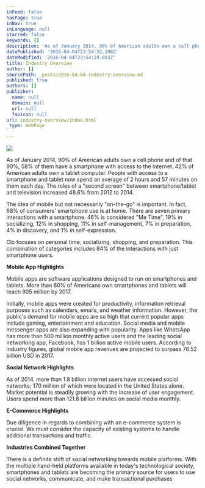 ```yaml
---
inFeed: false
hasPage: true
inNav: true
inLanguage: null
starred: false
keywords: []
description: 'As of January 2014, 90% of American adults own a cell phone and of that 90%, 58% of them have a smartphone with access to the internet. 42% of American adults own a tablet computer. People with access to a smartphone and tablet now spend an average of 2 hours and 57 minutes on them each day. The roles of a “second screen” between smartphone/tablet and television increased 48.6% from 2012 to 2014.'
datePublished: '2016-04-04T23:54:32.208Z'
dateModified: '2016-04-04T23:54:19.083Z'
title: Industry Overview
author: []
sourcePath: _posts/2016-04-04-industry-overview.md
published: true
authors: []
publisher:
  name: null
  domain: null
  url: null
  favicon: null
url: industry-overview/index.html
_type: WebPage

---
```

![](https://the-grid-user-content.s3-us-west-2.amazonaws.com/808eab7f-6995-446a-8151-974f20c499de.jpg)

As of January 2014, 90% of American adults own a cell phone and of that 90%, 58% of them have a smartphone with access to the internet. 42% of American adults own a tablet computer. People with access to a smartphone and tablet now spend an average of 2 hours and 57 minutes on them each day. The roles of a "second screen" between smartphone/tablet and television increased 48.6% from 2012 to 2014\.

The idea of mobile but not necessarily "on-the-go" is important. In fact, 68% of consumers' smartphone use is at home. There are seven primary interactions with a smartphone. 46% is considered "Me Time", 19% in socializing, 12% in shopping, 11% in self-management, 7% in preparation, 4% in discovery, and 1% in self-expression.

Clo focuses on personal time, socializing, shopping, and preparation. This combination of categories includes 84% of the interactions with just smartphone users.

**Mobile App Highlights**

Mobile apps are software applications designed to run on smartphones and tablets. More than 60% of Americans own smartphones and tablets will reach 905 million by 2017\.

Initially, mobile apps were created for productivity, information retrieval purposes such as calendars, emails, and weather information. However, the public's demand for mobile apps are so high that current popular apps include gaming, entertainment and education. Social media and mobile messenger apps are also expanding with popularity. Apps like WhatsApp has more than 500 million monthly active users and the leading social networking app, Facebook, has 1 billion active mobile users. According to industry figures, global mobile app revenues are projected to surpass 76.52 billion USD in 2017\.

**Social Network Highlights**

As of 2014, more than 1.8 billion internet users have accessed social networks; 170 million of which were located in the United States alone. Market potential is steadily growing with the increase of user engagement. Users spend more than 121.8 billion minutes on social media monthly.

**E-Commerce Highlights**

Due diligence in regards to combining with an e-commerce system is crucial. We must consider the capacity of existing systems to handle additional transactions and traffic.

**Industries Combined Together**

There is a definite shift of social networking towards mobile platforms. With the multiple hand-held platforms available in today's technological society, smartphones and tablets are becoming the primary source for users to use social networks, communicate, and make transactional purchases